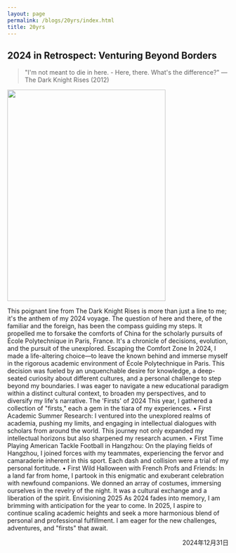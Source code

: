 ```yaml
---
layout: page
permalink: /blogs/20yrs/index.html
title: 20yrs
---
```


## 2024 in Retrospect: Venturing Beyond Borders
> "I'm not meant to die in here. - Here, there. What's the difference?" — The Dark Knight Rises (2012)

<img src="https://apollohong.github.io/images/batman_diehere.png" class="floatpic" width="360" height="480">

This poignant line from The Dark Knight Rises is more than just a line to me; it's the anthem of my 2024 voyage. The question of here and there, of the familiar and the foreign, has been the compass guiding my steps. It propelled me to forsake the comforts of China for the scholarly pursuits of École Polytechnique in Paris, France. It's a chronicle of decisions, evolution, and the pursuit of the unexplored.
Escaping the Comfort Zone
In 2024, I made a life-altering choice—to leave the known behind and immerse myself in the rigorous academic environment of École Polytechnique in Paris. This decision was fueled by an unquenchable desire for knowledge, a deep-seated curiosity about different cultures, and a personal challenge to step beyond my boundaries. I was eager to navigate a new educational paradigm within a distinct cultural context, to broaden my perspectives, and to diversify my life's narrative.
The 'Firsts' of 2024
This year, I gathered a collection of "firsts," each a gem in the tiara of my experiences.
•	First Academic Summer Research: I ventured into the unexplored realms of academia, pushing my limits, and engaging in intellectual dialogues with scholars from around the world. This journey not only expanded my intellectual horizons but also sharpened my research acumen.
•	First Time Playing American Tackle Football in Hangzhou: On the playing fields of Hangzhou, I joined forces with my teammates, experiencing the fervor and camaraderie inherent in this sport. Each dash and collision were a trial of my personal fortitude.
•	First Wild Halloween with French Profs and Friends: In a land far from home, I partook in this enigmatic and exuberant celebration with newfound companions. We donned an array of costumes, immersing ourselves in the revelry of the night. It was a cultural exchange and a liberation of the spirit.
Envisioning 2025
As 2024 fades into memory, I am brimming with anticipation for the year to come. In 2025, I aspire to continue scaling academic heights and seek a more harmonious blend of personal and professional fulfillment. I am eager for the new challenges, adventures, and "firsts" that await.


<p align="right">2024年12月31日</p>
